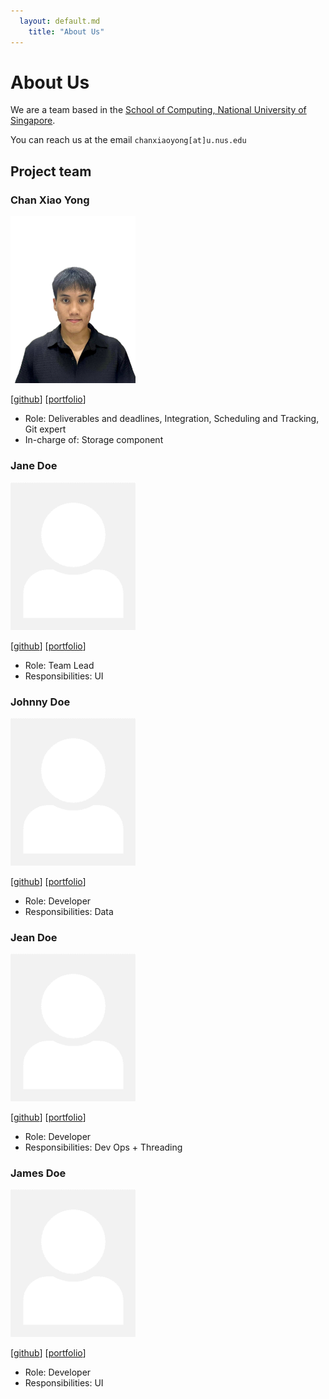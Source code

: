 ```yaml
---
  layout: default.md
    title: "About Us"
---
```


# About Us

We are a team based in the [School of Computing, National University of Singapore](http://www.comp.nus.edu.sg).

You can reach us at the email `chanxiaoyong[at]u.nus.edu`

## Project team

### Chan Xiao Yong

<img src="images/caxewhy.png" width="200px">

[[github](https://github.com/caxewhy)]
[[portfolio](team/caxewhy.md)]

* Role: Deliverables and deadlines, Integration, Scheduling and Tracking, Git expert
* In-charge of: Storage component

### Jane Doe

<img src="images/johndoe.png" width="200px">

[[github](http://github.com/johndoe)]
[[portfolio](team/caxewhy)]

* Role: Team Lead
* Responsibilities: UI

### Johnny Doe

<img src="images/johndoe.png" width="200px">

[[github](http://github.com/johndoe)] [[portfolio](team/caxewhy)]

* Role: Developer
* Responsibilities: Data

### Jean Doe

<img src="images/johndoe.png" width="200px">

[[github](http://github.com/johndoe)]
[[portfolio](team/caxewhy)]

* Role: Developer
* Responsibilities: Dev Ops + Threading

### James Doe

<img src="images/johndoe.png" width="200px">

[[github](http://github.com/johndoe)]
[[portfolio](team/caxewhy)]

* Role: Developer
* Responsibilities: UI
